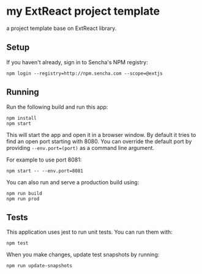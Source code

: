# my ExtReact project template

a project template base on ExtReact library.

## Setup

If you haven't already, sign in to Sencha's NPM registry:

```
npm login --registry=http://npm.sencha.com --scope=@extjs
```

## Running

Run the following build and run this app:

    npm install
    npm start

This will start the app and open it in a browser window.  By default it tries to find
an open port starting with 8080.  You can override the default port by providing `--env.port=(port)` 
as a command line argument.

For example to use port 8081:

    npm start -- --env.port=8081

You can also run and serve a production build using:

    npm run build
    npm run prod

## Tests

This application uses jest to run unit tests.  You can run them with:

```
npm test
```

When you make changes, update test snapshots by running:

```
npm run update-snapshots
```